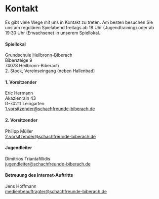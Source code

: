 # Kontakt

Es gibt viele Wege mit uns in Kontakt zu treten. Am besten besuchen Sie uns am regulären Spielabend freitags ab 18 Uhr (Jugendtraining) oder ab 19:30 Uhr (Erwachsene) in unserem Spiellokal.

#### Spiellokal

Grundschule Heilbronn-Biberach  
Bibersteige 9  
74078 Heilbronn-Biberach  
2\. Stock, Vereinseingang (neben Hallenbad)

#### 1. Vorsitzender

Eric Hermann  
Akazienrain 43  
D-74211 Leingarten  
1.vorsitzender@schachfreunde-biberach.de

#### 2. Vorsitzender

Philipp Müller  
2.vorsitzender@schachfreunde-biberach.de

#### Jugendleiter

Dimitrios Triantafillidis  
jugendleiter@schachfreunde-biberach.de

#### Betreuung des Internet-Auftritts

Jens Hoffmann  
medienbeauftragter@schachfreunde-biberach.de
